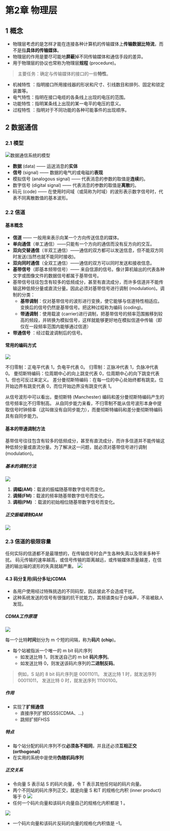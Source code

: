 # 第2章 物理层

## 1 概念
+ 物理层考虑的是怎样才能在连接各种计算机的传输媒体上**传输数据比特流**，而不是指**具体的传输媒体**。
+ 物理层的作用是要尽可能地**屏蔽**掉不同传输媒体和通信手段的差异。
+ 用于物理层的协议也常称为物理层**规程** (procedure)。

>主要任务：确定与传输媒体的接口的一些**特性**。

+ 机械特性 ：指明接口所用接线器的形状和尺寸、引线数目和排列、固定和锁定装置等。
+ 电气特性：指明在接口电缆的各条线上出现的电压的范围。
+ 功能特性：指明某条线上出现的某一电平的电压的意义。
+ 过程特性 ：指明对于不同功能的各种可能事件的出现顺序。

## 2 数据通信
### 2.1 模型
![数据通信系统的模型](https://obs-pic-1309372570.cos.ap-chongqing.myqcloud.com/20220913144159.png)

+ **数据** (data) —— 运送消息的**实体**
+ **信号** (signal) —— 数据的电气的或电磁的**表现**
+ 模拟信号 (analogous signal) —— 代表消息的参数的取值是**连续**的。 
+ 数字信号 (digital signal) —— 代表消息的参数的取值是**离散**的。 
+ 码元 (code) —— 在使用时间域（或简称为时域）的波形表示数字信号时，代表不同离散数值的基本波形。


### 2.2 信道
#### 基本概念
+ **信道** —— 一般用来表示向某一个方向传送信息的媒体。
+ **单向通信**（单工通信）——只能有一个方向的通信而没有反方向的交互。
+ **双向交替通信**（半双工通信）——通信的双方都可以发送信息，但不能双方同时发送(当然也就不能同时接收)。
+ **双向同时通信**（全双工通信）——通信的双方可以同时发送和接收信息。 
+ **基带信号**（即基本频带信号）—— 来自信源的信号。像计算机输出的代表各种文字或图像文件的数据信号都属于基带信号。
+ 基带信号往往包含有较多的低频成分，甚至有直流成分，而许多信道并不能传输这种低频分量或直流分量。因此必须对基带信号进行调制  (modulation)。调制的分类：
	+ **基带调制**：仅对基带信号的波形进行变换，使它能够与信道特性相适应。变换后的信号仍然是基带信号。把这种过程称为编码 (coding)。
	+ **带通调制**：使用载波 (carrier)进行调制，把基带信号的频率范围搬移到较高的频段，并转换为模拟信号，这样就能够更好地在模拟信道中传输（即仅在一段频率范围内能够通过信道）
+ **带通信号** ：经过载波调制后的信号。
#### 常用的编码方式
![](https://obs-pic-1309372570.cos.ap-chongqing.myqcloud.com/20220920135006.png)

不归零制：正电平代表 1，负电平代表 0。
归零制：正脉冲代表 1，负脉冲代表 0。
曼彻斯特编码：位周期中心的向上跳变代表 0，位周期中心的向下跳变代表 1。但也可反过来定义。
差分曼彻斯特编码：在每一位的中心处始终都有跳变。位开始边界有跳变代表 0，而位开始边界没有跳变代表 1。

从信号波形中可以看出，曼彻斯特 (Manchester) 编码和差分曼彻斯特编码产生的信号频率比不归零制高。
从自同步能力来看，不归零制不能从信号波形本身中提取信号时钟频率（这叫做没有自同步能力），而曼彻斯特编码和差分曼彻斯特编码具有自同步能力。
#### 基本的带通调制方法
基带信号往往包含有较多的低频成分，甚至有直流成分，而许多信道并不能传输这种低频分量或直流分量。为了解决这一问题，就必须对基带信号进行调制 (modulation)。
##### 基本的调制方法
![](https://obs-pic-1309372570.cos.ap-chongqing.myqcloud.com/20220920140438.png)

1. **调幅(AM)**：载波的振幅随基带数字信号而变化。 
2. **调频(FM)**：载波的频率随基带数字信号而变化。
3. **调相(PM)** ：载波的初始相位随基带数字信号而变化。 
##### 正交振幅调制QAM
![](https://obs-pic-1309372570.cos.ap-chongqing.myqcloud.com/20220920140723.png)



### 2.3 信道的极限容量
任何实际的信道都不是最理想的，在传输信号时会产生各种失真以及带来多种干扰。 
码元传输的速率越高，或信号传输的距离越远，或传输媒体质量越差，在信道的输出端的波形的失真就越严重。 
![](https://obs-pic-1309372570.cos.ap-chongqing.myqcloud.com/20220920142021.png)


#### 4.3 码分复用(码分多址)CDMA
+ 各用户使用经过特殊挑选的不同码型，因此彼此不会造成干扰。
+ 这种系统发送的信号有很强的抗干扰能力，其频谱类似于白噪声，不易被敌人发现。 

##### CDMA工作原理
![](https://obs-pic-1309372570.cos.ap-chongqing.myqcloud.com/20220920144259.png)


每一个比特**时间**划分为 m 个短的间隔，称为**码片 (chip**)。
+ 每个站被指派一个唯一的 m bit 码片序列
	+ 如发送比特 1，则发送自己的 m bit **码片序列**。
	+ 如发送比特 0，则发送该码片序列的**二进制反码**。 
> 例如，S 站的 8 bit 码片序列是 00011011。
发送比特 1 时，就发送序列 00011011，
发送比特 0 时，就发送序列 11100100。

##### 作用
+ 实现了**扩频通信**
	+ 直接序列扩频DSSS(CDMA、...)
	+ 跳频扩频FHSS
##### 特点
+ 每个站分配的码片序列不仅**必须各不相同**，并且还必须**互相正交 (orthogonal)**
+ 在实用的系统中是使用**伪随机码序列**
##### 正交关系
+ 令向量 S 表示站 S 的码片向量，令 T 表示其他任何站的码片向量。 
+ 两个不同站的码片序列正交，就是向量 S 和T 的规格化内积 (inner product) 等于 0 ![](https://obs-pic-1309372570.cos.ap-chongqing.myqcloud.com/20220920145131.png)
+ 任何一个码片向量和该码片向量自己的规格化内积都是 1 。

![](https://obs-pic-1309372570.cos.ap-chongqing.myqcloud.com/20220920145204.png)
+ 一个码片向量和该码片反码的向量的规格化内积值是 –1。
> 
